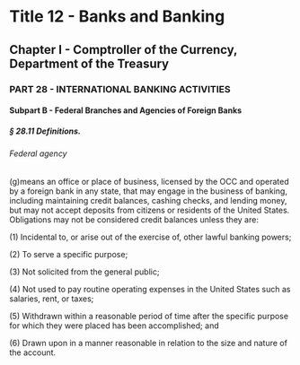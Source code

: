 
# Title 12 - Banks and Banking
## Chapter I - Comptroller of the Currency, Department of the Treasury
### PART 28 - INTERNATIONAL BANKING ACTIVITIES
#### Subpart B - Federal Branches and Agencies of Foreign Banks
##### § 28.11 Definitions.
###### Federal agency

(g)means an office or place of business, licensed by the OCC and operated by a foreign bank in any state, that may engage in the business of banking, including maintaining credit balances, cashing checks, and lending money, but may not accept deposits from citizens or residents of the United States. Obligations may not be considered credit balances unless they are:

(1) Incidental to, or arise out of the exercise of, other lawful banking powers;

(2) To serve a specific purpose;

(3) Not solicited from the general public;

(4) Not used to pay routine operating expenses in the United States such as salaries, rent, or taxes;

(5) Withdrawn within a reasonable period of time after the specific purpose for which they were placed has been accomplished; and

(6) Drawn upon in a manner reasonable in relation to the size and nature of the account.
